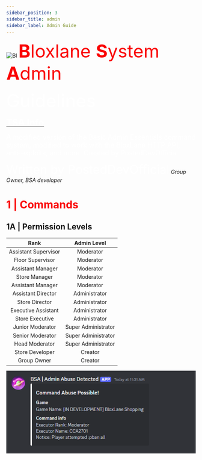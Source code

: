 ```yaml
---
sidebar_position: 3
sidebar_title: admin
sidebar_label: Admin Guide
---
```



![Bl](https://bloxlane.devs-stuff.me/assets/img/bag.png)  <font  color='#fa0000' size='20'> **B**loxlane **S**ystem **A**dmin</font>

<font  color='#ffffff' size='20'> Guidelines</font>


<u><font  color='#ffffff' size='5'>**TSA Info**</font></u>

<font  color='#ffffff' size='4'>A modified version of the Basic Admin Essentials command system, modified to work with the BloxLane HTTP API, anti-exploits, and more. Created by PostedDevOfficial</font>



<font  color='#ffffff' size='6'> Written by PostedDevOfficial</font>
*Group Owner, BSA developer*

# <font color='#fa0000'>1 | Commands</font>
## 1A | Permission Levels



| Rank                | Admin Level          |
|:-------------------:|:--------------------:|
| Assistant Supervisor| Moderator            |
| Floor Supervisor    | Moderator            |
| Assistant Manager   | Moderator            |
| Store Manager       | Moderator            |
| Assistant Manager   | Moderator            |
| Assistant Director  | Administrator        |
| Store Director      | Administrator        |
| Executive Assistant | Administrator        |
| Store Executive     | Administrator        |
| Junior Moderator    | Super Administrator  |
| Senior Moderator    | Super Administrator  |
| Head Moderator      | Super Administrator  |
| Store Developer     | Creator              |
| Group Owner         | Creator              |

![alt text](image.png)

